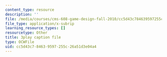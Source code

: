 ```yaml
---
content_type: resource
description: ''
file: /media/courses/cms-608-game-design-fall-2010/cc5d43c784639597255c26a51d3e04a4_68561.srt
file_type: application/x-subrip
learning_resource_types: []
resourcetype: Other
title: 3play caption file
type: OCWFile
uid: cc5d43c7-8463-9597-255c-26a51d3e04a4
---
```

